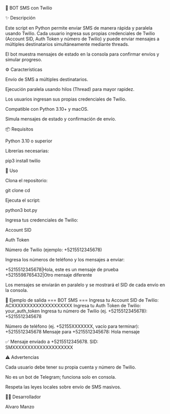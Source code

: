 📲 BOT SMS con Twilio






✨ Descripción

Este script en Python permite enviar SMS de manera rápida y paralela usando Twilio.
Cada usuario ingresa sus propias credenciales de Twilio (Account SID, Auth Token y número de Twilio) y puede enviar mensajes a múltiples destinatarios simultáneamente mediante threads.

El bot muestra mensajes de estado en la consola para confirmar envíos y simular progreso.

⚙️ Características

Envío de SMS a múltiples destinatarios.

Ejecución paralela usando hilos (Thread) para mayor rapidez.

Los usuarios ingresan sus propias credenciales de Twilio.

Compatible con Python 3.10+ y macOS.

Simula mensajes de estado y confirmación de envío.

📦 Requisitos

Python 3.10 o superior

Librerías necesarias:

pip3 install twilio

🚀 Uso

Clona el repositorio:

git clone <tu-repositorio>
cd <tu-repositorio>


Ejecuta el script:

python3 bot.py


Ingresa tus credenciales de Twilio:

Account SID

Auth Token

Número de Twilio (ejemplo: +5215512345678)

Ingresa los números de teléfono y los mensajes a enviar:

+5215512345678|Hola, este es un mensaje de prueba
+5215598765432|Otro mensaje diferente


Los mensajes se enviarán en paralelo y se mostrará el SID de cada envío en la consola.

📝 Ejemplo de salida
=== BOT SMS ===
Ingresa tu Account SID de Twilio: ACXXXXXXXXXXXXXXXXXXXX
Ingresa tu Auth Token de Twilio: your_auth_token
Ingresa tu número de Twilio (ej. +5215512345678): +5215512345678

Número de teléfono (ej. +52155XXXXXXX, vacío para terminar): +5215512345678
Mensaje para +5215512345678: Hola mensaje

✅ Mensaje enviado a +5215512345678. SID: SMXXXXXXXXXXXXXXXXXXXX

⚠️ Advertencias

Cada usuario debe tener su propia cuenta y número de Twilio.

No es un bot de Telegram; funciona solo en consola.

Respeta las leyes locales sobre envío de SMS masivos.

🧑‍💻 Desarrollador

Alvaro Manzo
